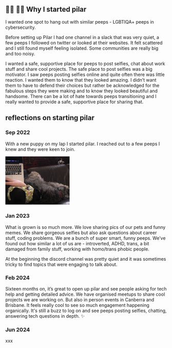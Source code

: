 ## 🏳️‍⚧️ 🏳️‍🌈 Why I started pilar
          
I wanted one spot to hang out with similar peeps - LGBTIQA+ peeps in cybersecurity.

Before setting up Pilar I had one channel in a slack that was very quiet, a few peeps I followed on twitter or looked at their websites. It felt scattered and I still found myself feeling isolated. Some communities are really big and too noisy.

I wanted a safe, supportive place for peeps to post selfies, chat about work stuff and share cool projects. The safe place to post selfies was a big motivator. I saw peeps posting selfies online and quite often there was little reaction. I wanted them to know that they looked amazing. I didn’t want them to have to defend their choices but rather be acknowledged for the fabulous steps they were making and to know they looked beautiful and handsome. There can be a lot of hate towards peeps transitioning and I really wanted to provide a safe, supportive place for sharing that.

## reflections on starting pilar

### Sep 2022
With a new puppy on my lap I started pilar. I reached out to a few peeps I knew and they were keen to join.

<img src="https://github.com/thequietlife/pilar/blob/bbb2b7f6195d8949aa18763e31d5f7f13a795efe/images/starting%20pilar.jpeg"
alt="person working on laptop with two dogs nearby" width="200"/>

### Jan 2023
What is grown is so much more. We love sharing pics of our pets and funny memes. We share gorgeous selfies but also ask questions about career stuff, coding problems. We are a bunch of super smart, funny peeps. We’ve found out how similar a lot of us are - introverted, ADHD, trans, a bit damaged from family stuff, working with homo/trans phobic people.

At the beginning the discord channel was pretty quiet and it was sometimes tricky to find topics that were engaging to talk about.

### Feb 2024
Sixteen months on, it’s great to open up pilar and see people asking for tech help and getting detailed advice. 
We have organised meetups to share cool projects we are working on. But also in person events in Canberra and Brisbane. It feels really cool to see so much engagement happening organically. It's still a buzz to log on and see peeps posting selfies, chatting, answering tech questions in depth. ✨

### Jun 2024
xxx
